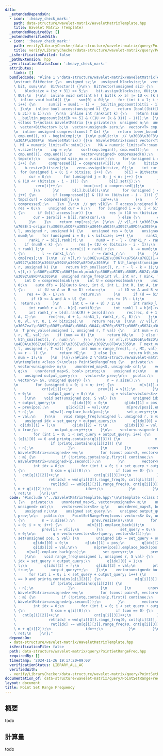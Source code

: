 ```yaml
---
data:
  _extendedDependsOn:
  - icon: ':heavy_check_mark:'
    path: data-structure/wavelet-matrix/WaveletMatrixTemplate.hpp
    title: Wavelet Matrix (Template)
  _extendedRequiredBy: []
  _extendedVerifiedWith:
  - icon: ':heavy_check_mark:'
    path: verify/LibraryChecker/data-structure/wavelet-matrix/query/PointSetRangeFrequency.test.cpp
    title: verify/LibraryChecker/data-structure/wavelet-matrix/query/PointSetRangeFrequency.test.cpp
  _isVerificationFailed: false
  _pathExtension: hpp
  _verificationStatusIcon: ':heavy_check_mark:'
  attributes:
    links: []
  bundledCode: "#line 1 \"data-structure/wavelet-matrix/WaveletMatrixTemplate.hpp\"\
    \nstruct BitVector {\n  unsigned sz;\n  unsigned blocksize;\n  vector<unsigned>\
    \ bit, sum;\n\n  BitVector() {}\n\n  BitVector(unsigned siz) {\n    sz = siz;\n\
    \    blocksize = (sz + 31) >> 5;\n    bit.assign(blocksize, 0U);\n    sum.assign(blocksize,\
    \ 0U);\n  }\n\n  inline void set(int k) { bit[k >> 5] |= 1U << (k & 31); }\n\n\
    \  inline void build() {\n    sum[0] = 0U;\n    for (int i = 1; i < blocksize;\
    \ i++) {\n      sum[i] = sum[i - 1] + __builtin_popcount(bit[i - 1]);\n    }\n\
    \  }\n\n  inline bool access(unsigned k) {\n    return (bool((bit[k >> 5] >> (k\
    \ & 31)) & 1));\n  }\n\n  inline int rank(int k) {\n    return (sum[k >> 5] +\
    \ __builtin_popcount(bit[k >> 5] & ((1U << (k & 31)) - 1)));\n  }\n};\n\ntemplate\
    \ <class T>\nclass WaveletMatrix {\n private:\n  unsigned n;\n  unsigned bitsize;\n\
    \  vector<BitVector> b;\n  vector<unsigned> zero;\n  vector<T> cmp;\n  T MI, MA;\n\
    \n  inline unsigned compress(const T &x) {\n    return lower_bound(cmp.begin(),\
    \ cmp.end(), x) - begin(cmp);\n  }\n\n public:\n  // \u30B3\u30F3\u30B9\u30C8\u30E9\
    \u30AF\u30BF\n  WaveletMatrix() {}\n  WaveletMatrix(const vector<T> &v) {\n  \
    \  MI = numeric_limits<T>::min();\n    MA = numeric_limits<T>::max();\n    n =\
    \ v.size();\n    cmp = v;\n    sort(cmp.begin(), cmp.end());\n    cmp.erase(unique(cmp.begin(),\
    \ cmp.end()), cmp.end());\n    vector<unsigned> compressed(n);\n    vector<unsigned>\
    \ tmpc(n);\n    unsigned size_mx = v.size();\n    for (unsigned i = 0; i < n;\
    \ i++) {\n      compressed[i] = compress(v[i]);\n    }\n    bitsize = bit_width(cmp.size());\n\
    \    b.resize(bitsize);\n    zero.assign(bitsize, 0);\n    int cur = 0;\n\n  \
    \  for (unsigned i = 0; i < bitsize; i++) {\n      b[i] = BitVector(n + 1);\n\
    \      cur = 0;\n      for (unsigned j = 0; j < n; j++) {\n        if (compressed[j]\
    \ & (1U << (bitsize - i - 1))) {\n          b[i].set(j);\n        } else {\n \
    \         zero[i]++;\n          tmpc[cur] = compressed[j];\n          cur++;\n\
    \        }\n      }\n      b[i].build();\n\n      for (unsigned j = 0; j < n;\
    \ j++) {\n        if (compressed[j] & (1U << (bitsize - i - 1))) {\n         \
    \ tmpc[cur] = compressed[j];\n          cur++;\n        }\n      }\n      swap(tmpc,\
    \ compressed);\n    }\n  }\n\n  // get v[k]\n  T access(unsigned k) {\n    unsigned\
    \ res = 0;\n    unsigned cur = k;\n    for (unsigned i = 0; i < bitsize; i++)\
    \ {\n      if (b[i].access(cur)) {\n        res |= (1U << (bitsize - i - 1));\n\
    \        cur = zero[i] + b[i].rank(cur);\n      } else {\n        cur -= b[i].rank(cur);\n\
    \      }\n    }\n    return cmp[res];\n  }\n\n  // v[l,r) \u306E\u4E2D\u3067k\u756A\
    \u76EE(1-origin)\u306B\u5C0F\u3055\u3044\u5024\u3092\u8FD4\u3059\n  T kth_smallest(unsigned\
    \ l, unsigned r, unsigned k) {\n    unsigned res = 0;\n    unsigned rank1_l, rank1_r,\
    \ num0;\n    for (unsigned i = 0; i < bitsize; i++) {\n      rank1_l = b[i].rank(l);\n\
    \      rank1_r = b[i].rank(r);\n      num0 = r - l - (rank1_r - rank1_l);\n  \
    \    if (num0 < k) {\n        res |= (1U << (bitsize - i - 1));\n        l = zero[i]\
    \ + rank1_l;\n        r = zero[i] + rank1_r;\n        k -= num0;\n      } else\
    \ {\n        l -= rank1_l;\n        r -= rank1_r;\n      }\n    }\n    return\
    \ cmp[res];\n  }\n\n  // v[l,r) \u306E\u4E2D\u3067k\u756A\u76EE(1-origin)\u306B\
    \u5927\u304D\u3044\u5024\u3092\u8FD4\u3059\n  T kth_largest(unsigned l, unsigned\
    \ r, unsigned k) {\n    return kth_smallest(l, r, r - l - k + 1);\n  }\n\n  //\
    \ v[l,r) \u306E\u4E2D\u3067[mink,maxk)\u306B\u5165\u308B\u5024\u306E\u500B\u6570\
    \u3092\u8FD4\u3059\n  unsigned range_freq(int vl, int vr, T mink, T maxk) {\n\
    \    int D = compress(mink);\n    int U = compress(maxk);\n    unsigned res =\
    \ 0;\n    auto dfs = [&](auto &rec, int d, int L, int R, int A, int B) -> void\
    \ {\n      if (U <= A or B <= D) return;\n      if (D <= A and B <= U) {\n   \
    \     res += (R - L);\n        return;\n      }\n      if (d == bitsize) {\n \
    \       if (D <= A and A < U) {\n          res += (R - L);\n        }\n      \
    \  return;\n      }\n      int C = (A + B) / 2;\n      int rank0_l = L - b[d].rank(L);\n\
    \      int rank0_r = R - b[d].rank(R);\n      int rank1_l = b[d].rank(L) + zero[d];\n\
    \      int rank1_r = b[d].rank(R) + zero[d];\n      rec(rec, d + 1, rank0_l, rank0_r,\
    \ A, C);\n      rec(rec, d + 1, rank1_l, rank1_r, C, B);\n    };\n    dfs(dfs,\
    \ 0, vl, vr, 0, 1 << bitsize);\n    return res;\n  }\n\n  // v[l,r)\u306E\u4E2D\
    \u3067val\u3092\u8D85\u3048\u306A\u3044\u6700\u5927\u306E\u5024\u3092\u8FD4\u3059\
    \n  T prev_value(unsigned l, unsigned r, T val) {\n    int num = range_freq(l,\
    \ r, MI, val);\n    if (num == 0) {\n      return MA;\n    } else {\n      return\
    \ kth_smallest(l, r, num);\n    }\n  }\n\n  // v[l,r)\u306E\u4E2D\u3067val\u4EE5\
    \u4E0A\u306E\u6700\u5C0F\u306E\u5024\u3092\u8FD4\u3059\n  T next_value(unsigned\
    \ l, unsigned r, T val) {\n    int num = range_freq(l, r, MI, val);\n    if (num\
    \ == r - l) {\n      return MI;\n    } else {\n      return kth_smallest(l, r,\
    \ num + 1);\n    }\n  }\n};\n#line 2 \"data-structure/wavelet-matrix/query/PointSetRangeFreq.hpp\"\
    \n\ntemplate <class S>\nclass PointSetRangeFreq {\n   private:\n    unordered_map<S,\
    \ vector<unsigned>> m;\n    unordered_map<S, unsigned> cnt;\n    vector<vector<S>>\
    \ q;\n    unordered_map<S, bool> printq;\n    unsigned n;\n\n    unsigned set_query;\n\
    \    unsigned output_query;\n    vector<S> prev;\n\n   public:\n    PointSetRangeFreq(const\
    \ vector<S> &v, unsigned query) {\n        n = v.size();\n        prev.resize(n);\n\
    \n        for (unsigned i = 0; i < n; i++) {\n            m[v[i]].emplace_back(i);\n\
    \            cnt[v[i]]++;\n            prev[i] = v[i];\n        }\n        set_query\
    \ = 0;\n        output_query = 0;\n\n        q = vector<vector<S>>(query, vector<S>(4));\n\
    \    }\n\n    void set(unsigned pos, S val) {\n        unsigned idx = set_query\
    \ + output_query;\n        q[idx][0] = 0;\n        q[idx][1] = pos;\n        q[idx][2]\
    \ = prev[pos];\n        q[idx][3] = val;\n\n        m[prev[pos]].emplace_back(pos\
    \ + n);\n        m[val].emplace_back(pos);\n        set_query++;\n        prev[pos]\
    \ = val;\n    }\n\n    void range_freq(unsigned l, unsigned r, S val) {\n    \
    \    unsigned idx = set_query + output_query;\n        q[idx][0] = 1;\n      \
    \  q[idx][1] = l;\n        q[idx][2] = r;\n        q[idx][3] = val;\n        printq[val]\
    \ = true;\n        output_query++;\n    }\n\n    vector<unsigned> build() {\n\
    \        for (int i = 0; i < set_query + output_query; i++) {\n            if\
    \ (q[i][0] == 0 and printq.contains(q[i][3])) {\n                m[q[i][3]].emplace_back(q[i][1]);\n\
    \                if (printq.contains(q[i][2])) {\n                    m[q[i][2]].emplace_back(unsigned(q[i][1])\
    \ + n);\n                }\n            }\n        }\n        unordered_map<S,\
    \ WaveletMatrix<unsigned>> wm;\n        for (const pair<S, vector<unsigned>> &p\
    \ : m) {\n            if (!printq.contains(p.first)) continue;\n            wm.emplace(make_pair(p.first,\
    \ WaveletMatrix<unsigned>(p.second)));\n        }\n        vector<unsigned> ret(output_query);\n\
    \        int idx = 0;\n        for (int i = 0; i < set_query + output_query; i++)\
    \ {\n            S com = q[i][0];\n            if (com == 0) {\n             \
    \   cnt[q[i][2]]++;\n                cnt[q[i][3]]++;\n            } else {\n \
    \               ret[idx] = wm[q[i][3]].range_freq(0, cnt[q[i][3]], q[i][1], q[i][2]);\n\
    \                ret[idx] -= wm[q[i][3]].range_freq(0, cnt[q[i][3]], n + q[i][1],\
    \ n + q[i][2]);\n                idx++;\n            }\n        }\n        return\
    \ ret;\n    }\n};\n"
  code: "#include \"../WaveletMatrixTemplate.hpp\"\n\ntemplate <class S>\nclass PointSetRangeFreq\
    \ {\n   private:\n    unordered_map<S, vector<unsigned>> m;\n    unordered_map<S,\
    \ unsigned> cnt;\n    vector<vector<S>> q;\n    unordered_map<S, bool> printq;\n\
    \    unsigned n;\n\n    unsigned set_query;\n    unsigned output_query;\n    vector<S>\
    \ prev;\n\n   public:\n    PointSetRangeFreq(const vector<S> &v, unsigned query)\
    \ {\n        n = v.size();\n        prev.resize(n);\n\n        for (unsigned i\
    \ = 0; i < n; i++) {\n            m[v[i]].emplace_back(i);\n            cnt[v[i]]++;\n\
    \            prev[i] = v[i];\n        }\n        set_query = 0;\n        output_query\
    \ = 0;\n\n        q = vector<vector<S>>(query, vector<S>(4));\n    }\n\n    void\
    \ set(unsigned pos, S val) {\n        unsigned idx = set_query + output_query;\n\
    \        q[idx][0] = 0;\n        q[idx][1] = pos;\n        q[idx][2] = prev[pos];\n\
    \        q[idx][3] = val;\n\n        m[prev[pos]].emplace_back(pos + n);\n   \
    \     m[val].emplace_back(pos);\n        set_query++;\n        prev[pos] = val;\n\
    \    }\n\n    void range_freq(unsigned l, unsigned r, S val) {\n        unsigned\
    \ idx = set_query + output_query;\n        q[idx][0] = 1;\n        q[idx][1] =\
    \ l;\n        q[idx][2] = r;\n        q[idx][3] = val;\n        printq[val] =\
    \ true;\n        output_query++;\n    }\n\n    vector<unsigned> build() {\n  \
    \      for (int i = 0; i < set_query + output_query; i++) {\n            if (q[i][0]\
    \ == 0 and printq.contains(q[i][3])) {\n                m[q[i][3]].emplace_back(q[i][1]);\n\
    \                if (printq.contains(q[i][2])) {\n                    m[q[i][2]].emplace_back(unsigned(q[i][1])\
    \ + n);\n                }\n            }\n        }\n        unordered_map<S,\
    \ WaveletMatrix<unsigned>> wm;\n        for (const pair<S, vector<unsigned>> &p\
    \ : m) {\n            if (!printq.contains(p.first)) continue;\n            wm.emplace(make_pair(p.first,\
    \ WaveletMatrix<unsigned>(p.second)));\n        }\n        vector<unsigned> ret(output_query);\n\
    \        int idx = 0;\n        for (int i = 0; i < set_query + output_query; i++)\
    \ {\n            S com = q[i][0];\n            if (com == 0) {\n             \
    \   cnt[q[i][2]]++;\n                cnt[q[i][3]]++;\n            } else {\n \
    \               ret[idx] = wm[q[i][3]].range_freq(0, cnt[q[i][3]], q[i][1], q[i][2]);\n\
    \                ret[idx] -= wm[q[i][3]].range_freq(0, cnt[q[i][3]], n + q[i][1],\
    \ n + q[i][2]);\n                idx++;\n            }\n        }\n        return\
    \ ret;\n    }\n};"
  dependsOn:
  - data-structure/wavelet-matrix/WaveletMatrixTemplate.hpp
  isVerificationFile: false
  path: data-structure/wavelet-matrix/query/PointSetRangeFreq.hpp
  requiredBy: []
  timestamp: '2024-11-26 19:17:20+09:00'
  verificationStatus: LIBRARY_ALL_AC
  verifiedWith:
  - verify/LibraryChecker/data-structure/wavelet-matrix/query/PointSetRangeFrequency.test.cpp
documentation_of: data-structure/wavelet-matrix/query/PointSetRangeFreq.hpp
layout: document
title: Point Set Range Frequency
---
```


## 概要

todo

## 計算量
todo